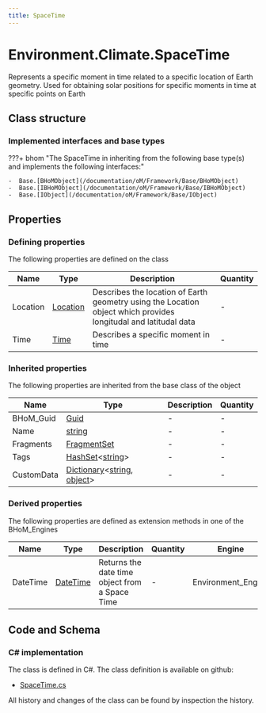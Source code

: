 ```yaml
---
title: SpaceTime
---
```


# Environment.Climate.SpaceTime

Represents a specific moment in time related to a specific location of Earth geometry. Used for obtaining solar positions for specific moments in time at specific points on Earth

## Class structure

### Implemented interfaces and base types

???+ bhom "The SpaceTime in inheriting from the following base type(s) and implements the following interfaces:"

    -  Base.[BHoMObject](/documentation/oM/Framework/Base/BHoMObject)
    -  Base.[IBHoMObject](/documentation/oM/Framework/Base/IBHoMObject)
    -  Base.[IObject](/documentation/oM/Framework/Base/IObject)


## Properties



### Defining properties

The following properties are defined on the class

| Name             | Type             | Description      | Quantity         |
|------------------|------------------|------------------|------------------|
| Location | [Location](/documentation/oM/Analytical/Environment/Climate/Location) | Describes the location of Earth geometry using the Location object which provides longitudal and latitudal data | - |
| Time | [Time](/documentation/oM/Analytical/Environment/Climate/Time) | Describes a specific moment in time | - |


### Inherited properties
The following properties are inherited from the base class of the object

| Name             | Type             | Description      | Quantity         |
|------------------|------------------|------------------|------------------|
| BHoM_Guid | [Guid](https://learn.microsoft.com/en-us/dotnet/api/System.Guid?view=netstandard-2.0) | - | - |
| Name | [string](https://learn.microsoft.com/en-us/dotnet/api/System.String?view=netstandard-2.0) | - | - |
| Fragments | [FragmentSet](/documentation/oM/Framework/Base/FragmentSet) | - | - |
| Tags | [HashSet](https://learn.microsoft.com/en-us/dotnet/api/System.Collections.Generic.HashSet-1?view=netstandard-2.0)&lt;[string](https://learn.microsoft.com/en-us/dotnet/api/System.String?view=netstandard-2.0)&gt; | - | - |
| CustomData | [Dictionary](https://learn.microsoft.com/en-us/dotnet/api/System.Collections.Generic.Dictionary-2?view=netstandard-2.0)&lt;[string](https://learn.microsoft.com/en-us/dotnet/api/System.String?view=netstandard-2.0), [object](https://learn.microsoft.com/en-us/dotnet/api/System.Object?view=netstandard-2.0)&gt; | - | - |


### Derived properties

The following properties are defined as extension methods in one of the BHoM_Engines

| Name             | Type             | Description      | Quantity         | Engine           |
|------------------|------------------|------------------|------------------|------------------|
| DateTime | [DateTime](https://learn.microsoft.com/en-us/dotnet/api/System.DateTime?view=netstandard-2.0) | Returns the date time object from a Space Time | - | Environment_Engine |


## Code and Schema

### C# implementation

The class is defined in C#. The class definition is available on github:

- [SpaceTime.cs](https://github.com/BHoM/BHoM/blob/develop/Environment_oM/Climate\SpaceTime.cs)

All history and changes of the class can be found by inspection the history.
